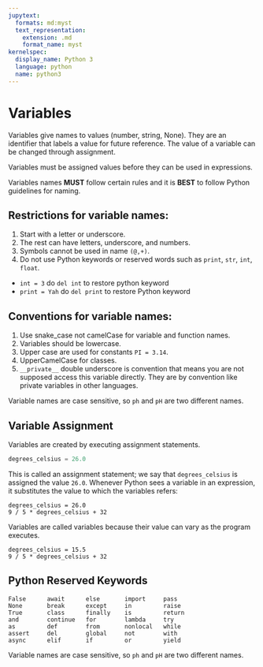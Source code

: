 ```yaml
---
jupytext:
  formats: md:myst
  text_representation:
    extension: .md
    format_name: myst
kernelspec:
  display_name: Python 3
  language: python
  name: python3
---
```


# Variables
Variables give names to values (number, string, None). They are an identifier that labels a value for future reference. The value of a variable can be changed through assignment. 

Variables must be assigned values before they can be used in expressions. 

Variables names **MUST** follow certain rules and it is **BEST** to follow Python guidelines for naming.

## Restrictions for variable names:
1. Start with a letter or underscore.
2. The rest can have letters, underscore, and numbers.
3. Symbols cannot be used in name `(@,+)`.
4. Do not use Python keywords or reserved words such as `print`, `str`, `int`, `float`.
 - `int = 3` do `del int` to restore python keyword
 - `print = Yah` do `del print` to restore Python keyword

## Conventions for variable names:
1. Use snake_case not camelCase for variable and function names.
2. Variables should be lowercase.
3. Upper case are used for constants `PI = 3.14`.
4. UpperCamelCase for classes.
5. `__private__`  double underscore is convention that means you are not supposed access this variable directly. They are by convention like private variables in other languages. 

Variable names are case sensitive, so `ph` and `pH` are two different names. 

## Variable Assignment
Variables are created by executing assignment statements. 

```python
degrees_celsius = 26.0
```

This is called an assignment statement; we say that `degrees_celsius` is assigned the value `26.0`. Whenever Python sees a variable in an expression, it substitutes the value to which the variables refers:

```{code-cell} ipython3
degrees_celsius = 26.0
9 / 5 * degrees_celsius + 32
```

Variables are called variables because their value can vary as the program executes.

```{code-cell} ipython3
degrees_celsius = 15.5
9 / 5 * degrees_celsius + 32
```

## Python Reserved Keywords

```text
False      await      else       import     pass
None       break      except     in         raise
True       class      finally    is         return
and        continue   for        lambda     try
as         def        from       nonlocal   while
assert     del        global     not        with
async      elif       if         or         yield
```

Variable names are case sensitive, so `ph` and `pH` are two different names.